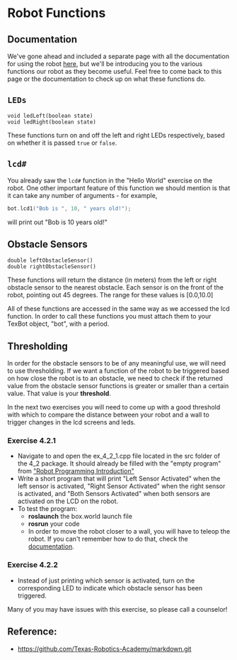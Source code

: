 # Robot Functions
## Documentation 

We've gone ahead and included a separate page with all the documentation for using the robot [here](docs.html), but we'll be introducing you to the various functions our robot as they become useful. Feel free to come back to this page or the documentation to check up on what these functions do.

## `LEDs`

```
void ledLeft(boolean state)
void ledRight(boolean state)
```

These functions turn on and off the left and right LEDs respectively, based on whether it is passed `true` or `false`. 

## `lcd#`

You already saw the `lcd#` function in the "Hello World" exercise on the robot. One other important feature of this function we should mention is that it can take any number of arguments - for example,

```cpp
bot.lcd1("Bob is ", 10, " years old!");
```

will print out "Bob is 10 years old!"


## Obstacle Sensors

```
double leftObstacleSensor()
double rightObstacleSensor()
```


These functions will return the distance (in meters) from the left or right obstacle sensor to the nearest obstacle. Each sensor is on the front of the robot, pointing out 45 degrees. The range for these values is [0.0,10.0]

All of these functions are accessed in the same way as we accessed the lcd function. In order to call these functions you must attach them to your TexBot object, "bot", with a period.

## Thresholding

In order for the obstacle sensors to be of any meaningful use, we will need to use thresholding. If we want a function of the robot to be triggered based on how close the robot is to an obstacle, we need to check if the returned value from the obstacle sensor functions is greater or smaller than a certain value. That value is your **threshold**. 

In the next two exercises you will need to come up with a good threshold with which to compare the distance between your robot and a wall to trigger changes in the lcd screens and leds.

### Exercise 4.2.1

- Navigate to and open the ex_4_2_1.cpp file located in the src folder of the 4_2 package. It should already be filled with the "empty program" from ["Robot Programming Introduction"](/robot_programming_introduction.html)
- Write a short program that will print "Left Sensor Activated" when the left sensor is activated, "Right Sensor Activated" when the right sensor is activated, and "Both Sensors Activated" when both sensors are activated on the LCD on the robot.
- To test the program:
  - **roslaunch** the box.world launch file
  - **rosrun** your code
  - In order to move the robot closer to a wall, you will have to teleop the robot. If you can't remember how to do that, check the [documentation](/docs.html).


### Exercise 4.2.2

- Instead of just printing which sensor is activated, turn on the corresponding LED to indicate which obstacle sensor has been triggered.

Many of you may have issues with this exercise, so please call a counselor!

## Reference:
* https://github.com/Texas-Robotics-Academy/markdown.git
